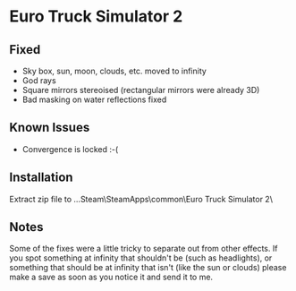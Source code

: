 Euro Truck Simulator 2
======================

Fixed
-----
- Sky box, sun, moon, clouds, etc. moved to infinity
- God rays
- Square mirrors stereoised (rectangular mirrors were already 3D)
- Bad masking on water reflections fixed

Known Issues
------------
- Convergence is locked :-(

Installation
------------
Extract zip file to ...Steam\SteamApps\common\Euro Truck Simulator 2\

Notes
-----
Some of the fixes were a little tricky to separate out from other effects. If
you spot something at infinity that shouldn't be (such as headlights), or
something that should be at infinity that isn't (like the sun or clouds) please
make a save as soon as you notice it and send it to me.
